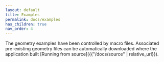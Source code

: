 ```yaml
---
layout: default
title: Examples
permalink: docs/examples
has_children: true
nav_order: 4
---
```


The geometry examples have been controlled by macro files. Associated pre-existing geometry files can be automatically downloaded where the application built [Running from source]({{"/docs/source" | relative_url}}). 